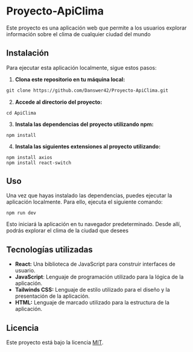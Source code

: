 # Proyecto-ApiClima

Este proyecto es una aplicación web que permite a los usuarios explorar información sobre el clima de cualquier ciudad del mundo


## Instalación

Para ejecutar esta aplicación localmente, sigue estos pasos:

1. **Clona este repositorio en tu máquina local:**
```markdown
git clone https://github.com/Danswer42/Proyecto-ApiClima.git
```

2. **Accede al directorio del proyecto:**

```Terminal
cd ApiClima
```


3. **Instala las dependencias del proyecto utilizando npm:**

```Terminal
npm install
```
4. **Instala las siguientes extensiones al proyecto utilizando:**
```Terminal
npm install axios
npm install react-switch
```

## Uso

Una vez que hayas instalado las dependencias, puedes ejecutar la aplicación localmente. Para ello, ejecuta el siguiente comando:

```Terminal
npm run dev
```

Esto iniciará la aplicación en tu navegador predeterminado. Desde allí, podrás explorar el clima de la ciudad que desees


## Tecnologías utilizadas

- **React:** Una biblioteca de JavaScript para construir interfaces de usuario.
- **JavaScript**: Lenguaje de programación utilizado para la lógica de la aplicación.
- **Tailwinds CSS:** Lenguaje de estilo utilizado para el diseño y la presentación de la aplicación.
- **HTML:** Lenguaje de marcado utilizado para la estructura de la aplicación.

## Licencia

Este proyecto está bajo la licencia [MIT](https://opensource.org/licenses/MIT).

